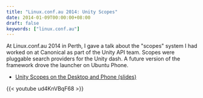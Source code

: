 ```yaml
---
title: "Linux.conf.au 2014: Unity Scopes"
date: 2014-01-09T00:00:00+08:00
draft: false
keywords: ["linux.conf.au"]
---
```


At Linux.conf.au 2014 in Perth, I gave a talk about the "scopes"
system I had worked on at Canonical as part of the Unity API team.
Scopes were pluggable search providers for the Unity dash.  A future
version of the framework drove the launcher on Ubuntu Phone.

<!--more-->

* [Unity Scopes on the Desktop and Phone (slides)](LCA2014-unity-scopes.pdf)

{{< youtube ud4KnVBqF68 >}}
